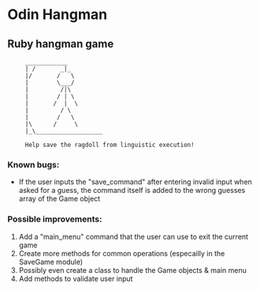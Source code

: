 # Odin Hangman

## Ruby hangman game

```
     ____________               
     | /       _|_              
     |/       /   \             
     |        \___/             
     |         /|\              
     |        / | \             
     |       /  |  \            
     |         / \              
     |        /   \             
     |\      /     \            
     |_\___________________  

     Help save the ragdoll from linguistic execution!
```

### Known bugs:
- If the user inputs the "save_command" after entering
invalid input when asked for a guess, the command itself
is added to the wrong guesses array of the Game object

### Possible improvements:
1. Add a "main_menu" command that the user can use to exit the current game
2. Create more methods for common operations (especailly in the SaveGame module)
3. Possibly even create a class to handle the Game objects & main menu
4. Add methods to validate user input
